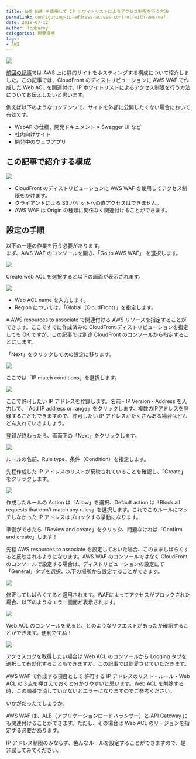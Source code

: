 ```yaml
---
title: AWS WAF を使用して IP ホワイトリストによるアクセス制限を行う方法
permalink: configuring-ip-address-access-control-with-aws-waf
date: 2019-07-12
author: lopburny
categories: 開発環境
tags:
- AWS
---
```


![](/articles/assets/lopburny/img/lopburny_blog_2_thumbnail.jpg)

[前回の記事](/articles/lopburny/2019/07/05/hosting-static-web-page-on-aws-with-s3-and-cloudfront/)では AWS 上に静的サイトをホスティングする構成について紹介しました。この記事では、CloudFront のディストリビューションに AWS WAF で作成した Web ACL を関連付け、IP ホワイトリストによるアクセス制限を行う方法についてお伝えしたいと思います。

例えば以下のようなコンテンツで、サイトを外部に公開したくない場合において有効です。
<br />
- WebAPIの仕様、開発ドキュメント ※ Swagger UI など
- 社内向けサイト
- 開発中のウェブアプリ

## この記事で紹介する構成

![](/articles/assets/lopburny/img/lopburny_blog_2_diagram_1.png)
<br />

- CloudFront のディストリビューションに AWS WAF を使用してアクセス制限をかけます。
- クライアントによる S3 バケットへの直アクセスはできません。
- AWS WAF は Origin の種類に関係なく関連付けることができます。

## 設定の手順

以下の一連の作業を行う必要があります。  
まず、AWS WAF のコンソールを開き、「Go to AWS WAF」 を選択します。

![](/articles/assets/lopburny/img/lopburny_blog_2_pic_1.jpg)

Create web ACL を選択すると以下の画面が表示されます。

![](/articles/assets/lopburny/img/lopburny_blog_2_pic_2.jpg)

- Web ACL name を入力します。
- Region については、「Global（CloudFront）」を指定します。

※ AWS resources to associate で関連付ける AWS リソースを指定することができます。ここですでに作成済みの CloudFront ディストリビューションを指定しても OK ですが、この記事では別途 CloudFront のコンソールから指定することにします。

「Next」をクリックして次の設定に移ります。

![](/articles/assets/lopburny/img/lopburny_blog_2_pic_3.jpg)

ここでは「IP match conditions」を選択します。

![](/articles/assets/lopburny/img/lopburny_blog_2_pic_4.jpg)

ここで許可したい IP アドレスを登録します。名前・IP Version・Address を入力して、「Add IP address or range」をクリックします。複数のIPアドレスを登録することもできますので、許可したい IP アドレスがたくさんある場合はどんどん入れていきましょう。  

登録が終わったら、画面下の「Next」をクリックします。

![](/articles/assets/lopburny/img/lopburny_blog_2_pic_5.jpg)

ルールの名前、Rule type、条件（Condition）を指定します。  

先程作成した IP アドレスのリストが反映されていることを確認し、「Create」をクリックします。

![](/articles/assets/lopburny/img/lopburny_blog_2_pic_6.jpg)


作成したルールの Action は「Allow」を選択、Default action は「Block all requests that don't match any rules」を選択します。これでこのルールにマッチしなかった IP アドレスはブロックする挙動になります。  

準備ができたら「Review and create」をクリック、問題なければ「Confirm and create」します！  

先程 AWS resources to associate を設定しておいた場合、このまましばらくすると反映されるようになります。AWS WAF のコンソールではなく CloudFront のコンソールで設定する場合は、ディストリビューションの設定にて「General」タブを選択、以下の場所から設定することができます。

![](/articles/assets/lopburny/img/lopburny_blog_2_pic_7.jpg)

修正してしばらくすると適用されます。WAFによってアクセスがブロックされた場合、以下のようなエラー画面が表示されます。

![](/articles/assets/lopburny/img/lopburny_blog_2_pic_8.png)

Web ACL のコンソールを見ると、どのようなリクエストがあったか確認することができます。便利ですね！  

![](/articles/assets/lopburny/img/lopburny_blog_2_pic_9.jpg)

アクセスログを取得したい場合は Web ACL のコンソールから Logging タブを選択して有効化することもできますが、この記事では割愛させていただきます。  

AWS WAF で作成する項目として 許可する IP アドレスのリスト・ルール・Web ACL の３点を押さえておくと分かりやすいと思います。Web ACL を削除する時、この順番で消していかないとエラーになりますのでご参考ください。  

いかがだったでしょうか。  

AWS WAF は、ALB（アプリケーションロードバランサー）と API Gateway にも関連付けることができます。ただし、その場合は Web ACL のリージョンを指定する必要があります。  

IP アドレス制限のみならず、色んなルールを設定することができますので、是非試してみてください。
